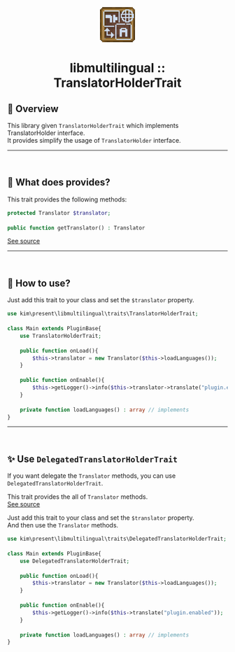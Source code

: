 <div align="center">
  <a href="https://github.com/presentkim-pm/libmultilingual" target="_blank">
    <img src="https://raw.githubusercontent.com/presentkim-pm/libmultilingual/main/assets/icon.png" alt="Logo" width="80" height="80"/>
  </a>
  <h1>libmultilingual :: TranslatorHolderTrait</h1>
</div>

## :tada: Overview
This library given `TranslatorHolderTrait` which implements TranslatorHolder interface.  
It provides simplify the usage of `TranslatorHolder` interface.

-----
<br/>

## :book: What does provides?
This trait provides the following methods:
```php
protected Translator $translator;

public function getTranslator() : Translator
```
[See source](https://github.com/presentkim-pm/libmultilingual/blob/main/src/kim/present/libmultilingual/traits/TranslatorHolderTrait.php)

-----
<br/>

## :book: How to use?
Just add this trait to your class and set the `$translator` property.
```php  
use kim\present\libmultilingual\traits\TranslatorHolderTrait;  

class Main extends PluginBase{  
    use TranslatorHolderTrait;  

    public function onLoad(){  
        $this->translator = new Translator($this->loadLanguages());  
    }
    
    public function onEnable(){
        $this->getLogger()->info($this->translator->translate("plugin.enabled"));
    }
    
    private function loadLanguages() : array // implements
}  
````
-----
<br/>

## :sparkles: Use `DelegatedTranslatorHolderTrait`
If you want delegate the `Translator` methods, you can use `DelegatedTranslatorHolderTrait`.  

This trait provides the all of `Translator` methods.  
[See source](https://github.com/presentkim-pm/libmultilingual/blob/main/src/kim/present/libmultilingual/traits/DelegatedTranslatorHolderTrait.php)  

Just add this trait to your class and set the `$translator` property.  
And then use the `Translator` methods.  
```php  
use kim\present\libmultilingual\traits\DelegatedTranslatorHolderTrait;  

class Main extends PluginBase{  
    use DelegatedTranslatorHolderTrait;  

    public function onLoad(){  
        $this->translator = new Translator($this->loadLanguages());  
    }
    
    public function onEnable(){
        $this->getLogger()->info($this->translate("plugin.enabled"));
    }
    
    private function loadLanguages() : array // implements
}  
````
